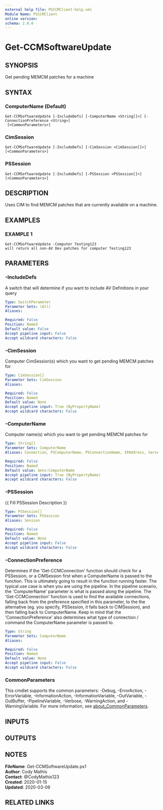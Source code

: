 ```yaml
---
external help file: PSCCMClient-help.xml
Module Name: PSCCMClient
online version:
schema: 2.0.0
---
```


# Get-CCMSoftwareUpdate

## SYNOPSIS
Get pending MEMCM patches for a machine

## SYNTAX

### ComputerName (Default)
```
Get-CCMSoftwareUpdate [-IncludeDefs] [-ComputerName <String[]>] [-ConnectionPreference <String>]
 [<CommonParameters>]
```

### CimSession
```
Get-CCMSoftwareUpdate [-IncludeDefs] [-CimSession <CimSession[]>] [<CommonParameters>]
```

### PSSession
```
Get-CCMSoftwareUpdate [-IncludeDefs] [-PSSession <PSSession[]>] [<CommonParameters>]
```

## DESCRIPTION
Uses CIM to find MEMCM patches that are currently available on a machine.

## EXAMPLES

### EXAMPLE 1
```
Get-CCMSoftwareUpdate -Computer Testing123
will return all non-AV Dev patches for computer Testing123
```

## PARAMETERS

### -IncludeDefs
A switch that will determine if you want to include AV Definitions in your query

```yaml
Type: SwitchParameter
Parameter Sets: (All)
Aliases:

Required: False
Position: Named
Default value: False
Accept pipeline input: False
Accept wildcard characters: False
```

### -CimSession
Computer CimSession(s) which you want to get pending MEMCM patches for

```yaml
Type: CimSession[]
Parameter Sets: CimSession
Aliases:

Required: False
Position: Named
Default value: None
Accept pipeline input: True (ByPropertyName)
Accept wildcard characters: False
```

### -ComputerName
Computer name(s) which you want to get pending MEMCM patches for

```yaml
Type: String[]
Parameter Sets: ComputerName
Aliases: Connection, PSComputerName, PSConnectionName, IPAddress, ServerName, HostName, DNSHostName

Required: False
Position: Named
Default value: $env:ComputerName
Accept pipeline input: True (ByPropertyName)
Accept wildcard characters: False
```

### -PSSession
{{ Fill PSSession Description }}

```yaml
Type: PSSession[]
Parameter Sets: PSSession
Aliases: Session

Required: False
Position: Named
Default value: None
Accept pipeline input: False
Accept wildcard characters: False
```

### -ConnectionPreference
Determines if the 'Get-CCMConnection' function should check for a PSSession, or a CIMSession first when a ComputerName
is passed to the function.
This is ultimately going to result in the function running faster.
The typical use case is
when you are using the pipeline.
In the pipeline scenario, the 'ComputerName' parameter is what is passed along the
pipeline.
The 'Get-CCMConnection' function is used to find the available connections, falling back from the preference
specified in this parameter, to the the alternative (eg.
you specify, PSSession, it falls back to CIMSession), and then
falling back to ComputerName.
Keep in mind that the 'ConnectionPreference' also determines what type of connection / command
the ComputerName parameter is passed to.

```yaml
Type: String
Parameter Sets: ComputerName
Aliases:

Required: False
Position: Named
Default value: None
Accept pipeline input: False
Accept wildcard characters: False
```

### CommonParameters
This cmdlet supports the common parameters: -Debug, -ErrorAction, -ErrorVariable, -InformationAction, -InformationVariable, -OutVariable, -OutBuffer, -PipelineVariable, -Verbose, -WarningAction, and -WarningVariable. For more information, see [about_CommonParameters](http://go.microsoft.com/fwlink/?LinkID=113216).

## INPUTS

## OUTPUTS

## NOTES

**FileName**:    Get-CCMSoftwareUpdate.ps1  
**Author**:      Cody Mathis  
**Contact**:     @CodyMathis123  
**Created**:     2020-01-15  
**Updated**:     2020-03-09  

## RELATED LINKS
